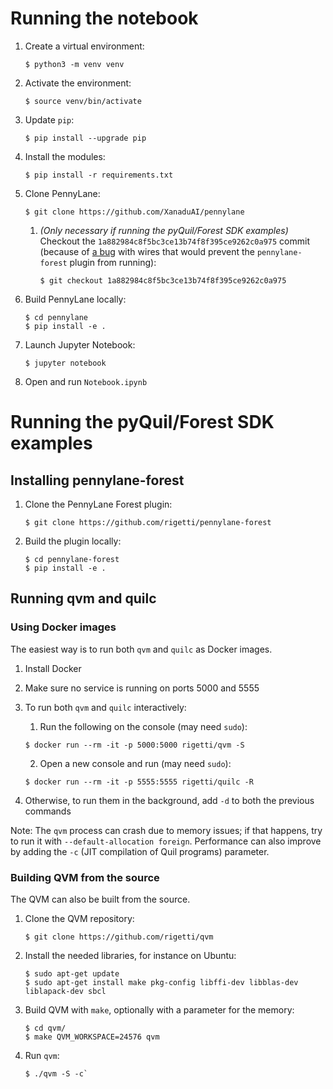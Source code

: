 # Running the notebook

1. Create a virtual environment: 

	```
	$ python3 -m venv venv
	```

2. Activate the environment:

	```
	$ source venv/bin/activate
	```

3. Update `pip`:

	```
	$ pip install --upgrade pip
	```

4. Install the modules:

	```
	$ pip install -r requirements.txt
	```

5. Clone PennyLane:

	```
	$ git clone https://github.com/XanaduAI/pennylane
	```

	1. _(Only necessary if running the pyQuil/Forest SDK examples)_ Checkout the `1a882984c8f5bc3ce13b74f8f395ce9262c0a975` commit (because of [a bug](https://github.com/rigetti/pennylane-forest/issues/52) with wires that would prevent the `pennylane-forest` plugin from running):

		```
		$ git checkout 1a882984c8f5bc3ce13b74f8f395ce9262c0a975
		```

6. Build PennyLane locally:

	```
	$ cd pennylane
	$ pip install -e .
	```

7. Launch Jupyter Notebook:

	```
	$ jupyter notebook
	```

8. Open and run `Notebook.ipynb`

# Running the pyQuil/Forest SDK examples

## Installing pennylane-forest

1. Clone the PennyLane Forest plugin:

	```
	$ git clone https://github.com/rigetti/pennylane-forest
	```

2. Build the plugin locally:

	```
	$ cd pennylane-forest
	$ pip install -e .
	```

## Running qvm and quilc

### Using Docker images

The easiest way is to run both `qvm` and `quilc` as Docker images.

1. Install Docker

2. Make sure no service is running on ports 5000 and 5555

3. To run both `qvm` and `quilc` interactively:

	1. Run the following on the console (may need `sudo`):

	```
	$ docker run --rm -it -p 5000:5000 rigetti/qvm -S
	```

	2. Open a new console and run (may need `sudo`):

	```
	$ docker run --rm -it -p 5555:5555 rigetti/quilc -R
	```

4. Otherwise, to run them in the background, add `-d` to both the previous commands

Note: The `qvm` process can crash due to memory issues; if that happens, try to run it with `--default-allocation foreign`. Performance can also improve by adding the `-c` (JIT compilation of Quil programs) parameter.

### Building QVM from the source

The QVM can also be built from the source.

1. Clone the QVM repository:

	```
	$ git clone https://github.com/rigetti/qvm
	```

2. Install the needed libraries, for instance on Ubuntu:

	```
	$ sudo apt-get update
	$ sudo apt-get install make pkg-config libffi-dev libblas-dev liblapack-dev sbcl
	```

3. Build QVM with `make`, optionally with a parameter for the memory:

	```
	$ cd qvm/
	$ make QVM_WORKSPACE=24576 qvm
	```

3. Run `qvm`:

	```
	$ ./qvm -S -c`
	```


